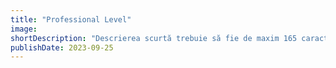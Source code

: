 ```yaml
---
title: "Professional Level"
image:
shortDescription: "Descrierea scurtă trebuie să fie de maxim 165 caractere"
publishDate: 2023-09-25
---
```

